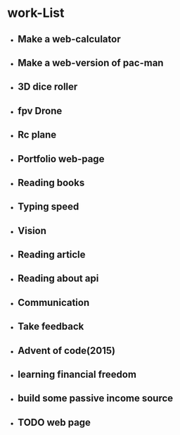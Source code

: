 # work-List
- ## Make a web-calculator
- ## Make a web-version of pac-man
- ## 3D dice roller
- ## fpv Drone 
- ## Rc plane
- ## Portfolio web-page
- ## Reading books
- ## Typing speed
- ## Vision
- ## Reading article
- ## Reading about api
- ## Communication
- ## Take feedback
- ## Advent of code(2015)
- ## learning financial freedom
- ## build some passive income source
- ## TODO web page
